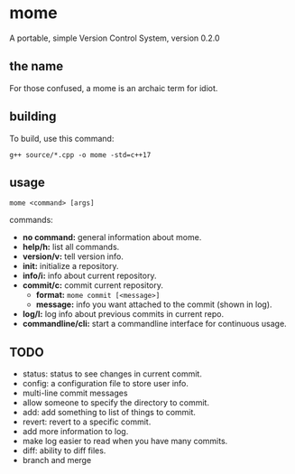 # mome
A portable, simple Version Control System, version 0.2.0  

## the name  
For those confused, a mome is an archaic term for idiot.  

## building
To build, use this command: 
```
g++ source/*.cpp -o mome -std=c++17
```

## usage  
```
mome <command> [args]
```
commands:
- **no command:** general information about mome.  
- **help/h:** list all commands.  
- **version/v:** tell version info.  
- **init:** initialize a repository.  
- **info/i:** info about current repository.
- **commit/c:** commit current repository.
    - **format:** `mome commit [<message>]`
    - **message:** info you want attached to the commit (shown in log).
- **log/l:** log info about previous commits in current repo. 
- **commandline/cli:** start a commandline interface for continuous usage.

## TODO  
- status: status to see changes in current commit.
- config: a configuration file to store user info.
- multi-line commit messages
- allow someone to specify the directory to commit.
- add: add something to list of things to commit.
- revert: revert to a specific commit.
- add more information to log.
- make log easier to read when you have many commits.
- diff: ability to diff files.
- branch and merge